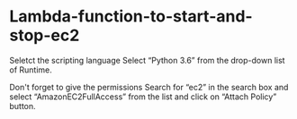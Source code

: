 # Lambda-function-to-start-and-stop-ec2

Seletct the scripting language
Select “Python 3.6” from the drop-down list of Runtime. 

Don't forget to give the permissions
Search for “ec2” in the search  box and select “AmazonEC2FullAccess”  from the list and click on “Attach Policy” button.
